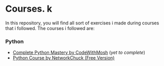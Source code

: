 # Courses. k
In this repository, you will find all sort of exercises i made during courses that i followed.
The courses i followed are:
### Python
- [Complete Python Mastery by CodeWithMosh](https://members.codewithmosh.com/courses/enrolled/417695) (_yet to complete_)
- [Python Course by NetworkChuck (Free Version)](https://youtube.com/playlist?list=PLIhvC56v63ILPDA2DQBv0IKzqsWTZxCkp&si=zQoTY8SIV-of4hH8)
